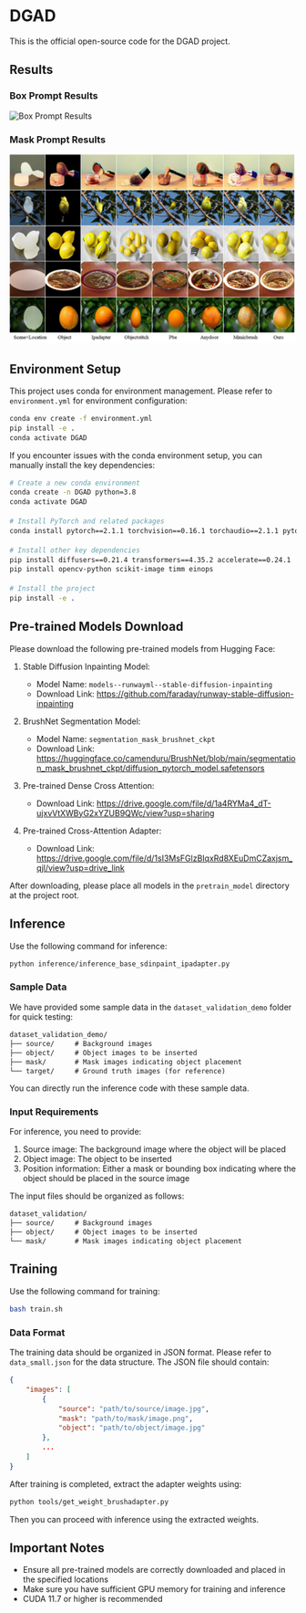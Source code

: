 # DGAD

This is the official open-source code for the DGAD project.

## Results

### Box Prompt Results
![Box Prompt Results](result_base_boxprompt.png)

### Mask Prompt Results
![Mask Prompt Results](result_base_mask_prompt.png)

## Environment Setup

This project uses conda for environment management. Please refer to `environment.yml` for environment configuration:

```bash
conda env create -f environment.yml
pip install -e .
conda activate DGAD
```

If you encounter issues with the conda environment setup, you can manually install the key dependencies:

```bash
# Create a new conda environment
conda create -n DGAD python=3.8
conda activate DGAD

# Install PyTorch and related packages
conda install pytorch==2.1.1 torchvision==0.16.1 torchaudio==2.1.1 pytorch-cuda=11.8 -c pytorch -c nvidia

# Install other key dependencies
pip install diffusers==0.21.4 transformers==4.35.2 accelerate==0.24.1
pip install opencv-python scikit-image timm einops

# Install the project
pip install -e .
```

## Pre-trained Models Download

Please download the following pre-trained models from Hugging Face:

1. Stable Diffusion Inpainting Model:
   - Model Name: `models--runwayml--stable-diffusion-inpainting`
   - Download Link: https://github.com/faraday/runway-stable-diffusion-inpainting

2. BrushNet Segmentation Model:
   - Model Name: `segmentation_mask_brushnet_ckpt`
   - Download Link: https://huggingface.co/camenduru/BrushNet/blob/main/segmentation_mask_brushnet_ckpt/diffusion_pytorch_model.safetensors

3. Pre-trained Dense Cross Attention:
   - Download Link: https://drive.google.com/file/d/1a4RYMa4_dT-ujxvVtXWByG2xYZUB9QWc/view?usp=sharing

4. Pre-trained Cross-Attention Adapter:
   - Download Link: https://drive.google.com/file/d/1sI3MsFGlzBIqxRd8XEuDmCZaxjsm_qjl/view?usp=drive_link

After downloading, please place all models in the `pretrain_model` directory at the project root.

## Inference

Use the following command for inference:

```bash
python inference/inference_base_sdinpaint_ipadapter.py
```

### Sample Data
We have provided some sample data in the `dataset_validation_demo` folder for quick testing:
```
dataset_validation_demo/
├── source/     # Background images
├── object/     # Object images to be inserted
├── mask/       # Mask images indicating object placement
└── target/     # Ground truth images (for reference)
```

You can directly run the inference code with these sample data.

### Input Requirements
For inference, you need to provide:
1. Source image: The background image where the object will be placed
2. Object image: The object to be inserted
3. Position information: Either a mask or bounding box indicating where the object should be placed in the source image

The input files should be organized as follows:
```
dataset_validation/
├── source/     # Background images
├── object/     # Object images to be inserted
└── mask/       # Mask images indicating object placement
```

## Training

Use the following command for training:

```bash
bash train.sh
```

### Data Format
The training data should be organized in JSON format. Please refer to `data_small.json` for the data structure. The JSON file should contain:

```json
{
    "images": [
        {
            "source": "path/to/source/image.jpg",
            "mask": "path/to/mask/image.png",
            "object": "path/to/object/image.jpg"
        },
        ...
    ]
}
```

After training is completed, extract the adapter weights using:
```bash
python tools/get_weight_brushadapter.py
```
Then you can proceed with inference using the extracted weights.

## Important Notes

- Ensure all pre-trained models are correctly downloaded and placed in the specified locations
- Make sure you have sufficient GPU memory for training and inference
- CUDA 11.7 or higher is recommended